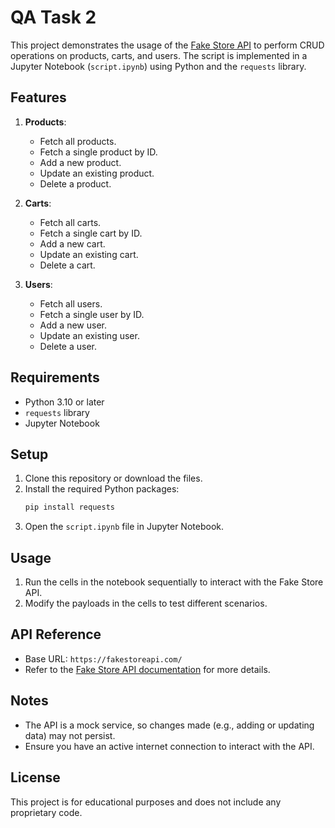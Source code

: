 # QA Task 2

This project demonstrates the usage of the [Fake Store API](https://fakestoreapi.com/) to perform CRUD operations on products, carts, and users. The script is implemented in a Jupyter Notebook (`script.ipynb`) using Python and the `requests` library.

## Features

1. **Products**:
   - Fetch all products.
   - Fetch a single product by ID.
   - Add a new product.
   - Update an existing product.
   - Delete a product.

2. **Carts**:
   - Fetch all carts.
   - Fetch a single cart by ID.
   - Add a new cart.
   - Update an existing cart.
   - Delete a cart.

3. **Users**:
   - Fetch all users.
   - Fetch a single user by ID.
   - Add a new user.
   - Update an existing user.
   - Delete a user.

## Requirements

- Python 3.10 or later
- `requests` library
- Jupyter Notebook

## Setup

1. Clone this repository or download the files.
2. Install the required Python packages:
   ```bash
   pip install requests
   ```
3. Open the `script.ipynb` file in Jupyter Notebook.

## Usage

1. Run the cells in the notebook sequentially to interact with the Fake Store API.
2. Modify the payloads in the cells to test different scenarios.

## API Reference

- Base URL: `https://fakestoreapi.com/`
- Refer to the [Fake Store API documentation](https://fakestoreapi.com/docs) for more details.

## Notes

- The API is a mock service, so changes made (e.g., adding or updating data) may not persist.
- Ensure you have an active internet connection to interact with the API.

## License

This project is for educational purposes and does not include any proprietary code.
